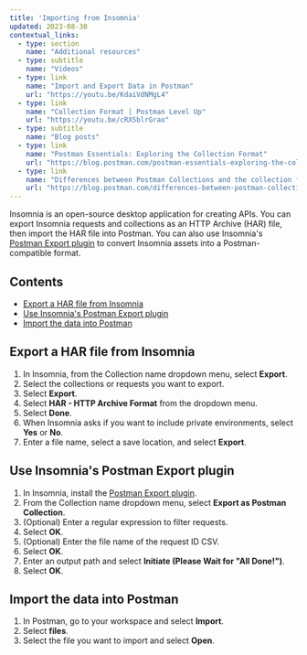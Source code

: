 ```yaml
---
title: 'Importing from Insomnia'
updated: 2023-08-30
contextual_links:
  - type: section
    name: "Additional resources"
  - type: subtitle
    name: "Videos"
  - type: link
    name: "Import and Export Data in Postman"
    url: "https://youtu.be/KdaiVdNMgL4"
  - type: link
    name: "Collection Format | Postman Level Up"
    url: "https://youtu.be/cRXSblrGrao"
  - type: subtitle
    name: "Blog posts"
  - type: link
    name: "Postman Essentials: Exploring the Collection Format"
    url: "https://blog.postman.com/postman-essentials-exploring-the-collection-format/"
  - type: link
    name: "Differences between Postman Collections and the collection format"
    url: "https://blog.postman.com/differences-between-postman-collections-and-collection-format/"
---
```


Insomnia is an open-source desktop application for creating APIs. You can export Insomnia requests and collections as an HTTP Archive (HAR) file, then import the HAR file into Postman. You can also use Insomnia's [Postman Export plugin](https://insomnia.rest/plugins/insomnia-plugin-postman-export) to convert Insomnia assets into a Postman-compatible format.

## Contents

* [Export a HAR file from Insomnia](#export-a-har-file-from-insomnia)
* [Use Insomnia's Postman Export plugin](#use-insomnias-postman-export-plugin)
* [Import the data into Postman](#import-the-data-into-postman)

## Export a HAR file from Insomnia

1. In Insomnia, from the Collection name dropdown menu, select **Export**.
1. Select the collections or requests you want to export.
1. Select **Export**.
1. Select **HAR - HTTP Archive Format** from the dropdown menu.
1. Select **Done**.
1. When Insomnia asks if you want to include private environments, select **Yes** or **No**.
1. Enter a file name, select a save location, and select **Export**.

## Use Insomnia's Postman Export plugin

1. In Insomnia, install the [Postman Export plugin](https://insomnia.rest/plugins/insomnia-plugin-postman-export).
1. From the Collection name dropdown menu, select **Export as Postman Collection**.
1. (Optional) Enter a regular expression to filter requests.
1. Select **OK**.
1. (Optional) Enter the file name of the request ID CSV.
1. Select **OK**.
1. Enter an output path and select **Initiate (Please Wait for "All Done!")**.
1. Select **OK**.

## Import the data into Postman

1. In Postman, go to your workspace and select **Import**.
1. Select **files**.
1. Select the file you want to import and select **Open**.
